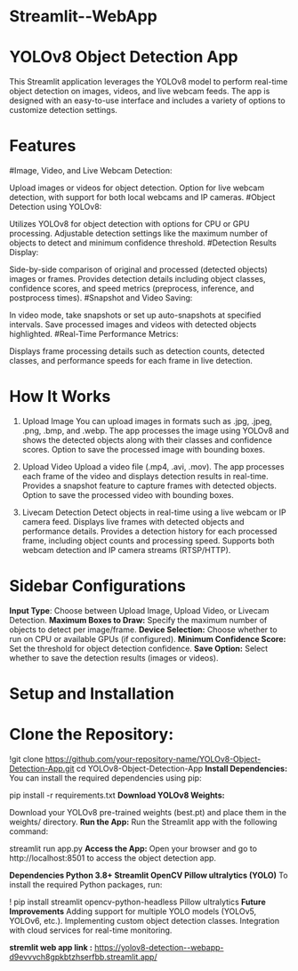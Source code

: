 # Streamlit--WebApp
# YOLOv8 Object Detection App
This Streamlit application leverages the YOLOv8 model to perform real-time object detection on images, videos, and live webcam feeds. The app is designed with an easy-to-use interface and includes a variety of options to customize detection settings.

# Features
#Image, Video, and Live Webcam Detection:

Upload images or videos for object detection.
Option for live webcam detection, with support for both local webcams and IP cameras.
#Object Detection using YOLOv8:

Utilizes YOLOv8 for object detection with options for CPU or GPU processing.
Adjustable detection settings like the maximum number of objects to detect and minimum confidence threshold.
#Detection Results Display:

Side-by-side comparison of original and processed (detected objects) images or frames.
Provides detection details including object classes, confidence scores, and speed metrics (preprocess, inference, and postprocess times).
#Snapshot and Video Saving:

In video mode, take snapshots or set up auto-snapshots at specified intervals.
Save processed images and videos with detected objects highlighted.
#Real-Time Performance Metrics:

Displays frame processing details such as detection counts, detected classes, and performance speeds for each frame in live detection.
# How It Works
1. Upload Image
You can upload images in formats such as .jpg, .jpeg, .png, .bmp, and .webp.
The app processes the image using YOLOv8 and shows the detected objects along with their classes and confidence scores.
Option to save the processed image with bounding boxes.

2. Upload Video
Upload a video file (.mp4, .avi, .mov).
The app processes each frame of the video and displays detection results in real-time.
Provides a snapshot feature to capture frames with detected objects.
Option to save the processed video with bounding boxes.

3. Livecam Detection
Detect objects in real-time using a live webcam or IP camera feed.
Displays live frames with detected objects and performance details.
Provides a detection history for each processed frame, including object counts and processing speed.
Supports both webcam detection and IP camera streams (RTSP/HTTP).

# Sidebar Configurations
**Input Type**: Choose between Upload Image, Upload Video, or Livecam Detection.
**Maximum Boxes to Draw:** Specify the maximum number of objects to detect per image/frame.
**Device Selection:** Choose whether to run on CPU or available GPUs (if configured).
**Minimum Confidence Score:** Set the threshold for object detection confidence.
**Save Option:** Select whether to save the detection results (images or videos).
# Setup and Installation
# Clone the Repository:


!git clone https://github.com/your-repository-name/YOLOv8-Object-Detection-App.git
cd YOLOv8-Object-Detection-App
 **Install Dependencies:** You can install the required dependencies using pip:


pip install -r requirements.txt
**Download YOLOv8 Weights:**

Download your YOLOv8 pre-trained weights (best.pt) and place them in the weights/ directory.
**Run the App:** Run the Streamlit app with the following command:


streamlit run app.py
**Access the App:** Open your browser and go to http://localhost:8501 to access the object detection app.

**Dependencies
Python 3.8+
Streamlit
OpenCV
Pillow
ultralytics (YOLO)**
To install the required Python packages, run:


! pip install streamlit opencv-python-headless Pillow ultralytics
**Future Improvements**
Adding support for multiple YOLO models (YOLOv5, YOLOv6, etc.).
Implementing custom object detection classes.
Integration with cloud services for real-time monitoring.


**stremlit web app link :** https://yolov8-detection--webapp-d9evvvch8gpkbtzhserfbb.streamlit.app/
